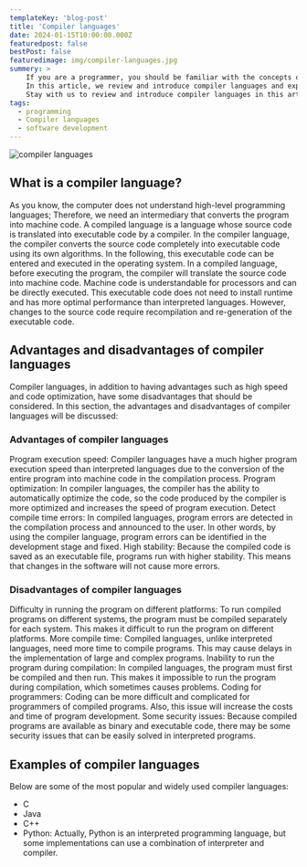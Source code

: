 ```yaml
---
templateKey: 'blog-post'
title: 'Compiler languages'
date: 2024-01-15T10:00:00.000Z
featuredpost: false
bestPost: false
featuredimage: img/compiler-languages.jpg
summery: >
    If you are a programmer, you should be familiar with the concepts of "interpreted languages" and "compiler languages". A proper understanding of interpreted languages ​​and compilers are both the most important tools useful for software development.
    In this article, we review and introduce compiler languages ​​and explain their advantages, disadvantages and meaning.
    Stay with us to review and introduce compiler languages ​​in this article.
tags:
  - programming
  - Compiler languages
  - software development
---
```

![compiler languages](/img/compiler-languages.jpg)
## What is a compiler language?
As you know, the computer does not understand high-level programming languages; Therefore, we need an intermediary that converts the program into machine code.
A compiled language is a language whose source code is translated into executable code by a compiler. In the compiler language, the compiler converts the source code completely into executable code using its own algorithms. In the following, this executable code can be entered and executed in the operating system. In a compiled language, before executing the program, the compiler will translate the source code into machine code. Machine code is understandable for processors and can be directly executed. This executable code does not need to install runtime and has more optimal performance than interpreted languages. However, changes to the source code require recompilation and re-generation of the executable code.

## Advantages and disadvantages of compiler languages
Compiler languages, in addition to having advantages such as high speed and code optimization, have some disadvantages that should be considered. In this section, the advantages and disadvantages of compiler languages ​​will be discussed:

### Advantages of compiler languages
Program execution speed: Compiler languages ​​have a much higher program execution speed than interpreted languages ​​due to the conversion of the entire program into machine code in the compilation process.
Program optimization: In compiler languages, the compiler has the ability to automatically optimize the code, so the code produced by the compiler is more optimized and increases the speed of program execution.
Detect compile time errors: In compiled languages, program errors are detected in the compilation process and announced to the user. In other words, by using the compiler language, program errors can be identified in the development stage and fixed.
High stability: Because the compiled code is saved as an executable file, programs run with higher stability. This means that changes in the software will not cause more errors.

### Disadvantages of compiler languages
Difficulty in running the program on different platforms: To run compiled programs on different systems, the program must be compiled separately for each system. This makes it difficult to run the program on different platforms.
More compile time: Compiled languages, unlike interpreted languages, need more time to compile programs. This may cause delays in the implementation of large and complex programs.
Inability to run the program during compilation: In compiled languages, the program must first be compiled and then run. This makes it impossible to run the program during compilation, which sometimes causes problems.
Coding for programmers: Coding can be more difficult and complicated for programmers of compiled programs. Also, this issue will increase the costs and time of program development.
Some security issues: Because compiled programs are available as binary and executable code, there may be some security issues that can be easily solved in interpreted programs.

## Examples of compiler languages
Below are some of the most popular and widely used compiler languages:
* C
* Java
* C++
* Python: Actually, Python is an interpreted programming language, but some implementations can use a combination of interpreter and compiler.